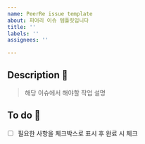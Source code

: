 ```yaml
---
name: PeerRe issue template
about: 피어리 이슈 템플릿입니다
title: ''
labels: ''
assignees: ''

---
```


## Description 🩵
> 해당 이슈에서 해야할 작업 설명

##  To do 🩵
- [ ] 필요한 사항을 체크박스로 표시 후 완료 시 체크
